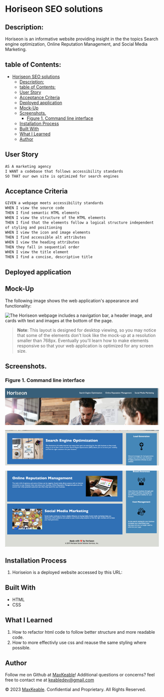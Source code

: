 # Horiseon SEO solutions

## Description: 
Horiseon is an informative website providing insight in the the topics Search engine optimization, Online Reputation Management, and Social Media Marketing. 

## table of Contents: 
- [Horiseon SEO solutions](#horiseon-seo-solutions)
  - [Description:](#description)
  - [table of Contents:](#table-of-contents)
  - [User Story](#user-story)
  - [Acceptance Criteria](#acceptance-criteria)
  - [Deployed application](#deployed-application)
  - [Mock-Up](#mock-up)
  - [Screenshots.](#screenshots)
    - [Figure 1. Command line interface](#figure-1-command-line-interface)
  - [Installation Process](#installation-process)
  - [Built With](#built-with)
  - [What I Learned](#what-i-learned)
  - [Author](#author)


## User Story

```
AS A marketing agency
I WANT a codebase that follows accessibility standards
SO THAT our own site is optimized for search engines
```

## Acceptance Criteria

```
GIVEN a webpage meets accessibility standards
WHEN I view the source code
THEN I find semantic HTML elements
WHEN I view the structure of the HTML elements
THEN I find that the elements follow a logical structure independent of styling and positioning
WHEN I view the icon and image elements
THEN I find accessible alt attributes
WHEN I view the heading attributes
THEN they fall in sequential order
WHEN I view the title element
THEN I find a concise, descriptive title
```

## Deployed application


## Mock-Up

The following image shows the web application's appearance and functionality:

![The Horiseon webpage includes a navigation bar, a header image, and cards with text and images at the bottom of the page.](./Assets/01-html-css-git-homework-demo.png)

> **Note**: This layout is designed for desktop viewing, so you may notice that some of the elements don't look like the mock-up at a resolution smaller than 768px. Eventually you'll learn how to make elements responsive so that your web application is optimized for any screen size.

## Screenshots.
### Figure 1. Command line interface
![screen shot 1](./Assets/Screenshot%202023-06-03%20at%2012.01.37%20pm.png)

![screen shot 2](./Asset/../Assets/Screenshot%202023-06-03%20at%2012.01.43%20pm.png)

![screen shot 3](./Assets/Screenshot%202023-06-03%20at%2012.01.47%20pm.png)

## Installation Process
1. Horiseion is a deployed website accessed by this URL:

## Built With

- HTML
- CSS

## What I Learned
1. How to refactor html code to follow better structure and more readable code.
2. How to more effectivly use css and reause the same styling where possible.

## Author

Follow me on Github at [MaxKeable](https://github.com/MaxKeable)! Additional questions or concerns? feel free to contact me at keabledev@gmail.com


© 2023 [MaxKeable](https://github.com/MaxKeable). Confidential and Proprietary. All Rights Reserved.